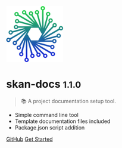 <img src='./skan.png' height='150' />

# skan-docs <small>1.1.0</small>

> :books: A project documentation setup tool.

* Simple command line tool
* Template documentation files included
* Package.json script addition

[GitHub](https://github.com/skan-io/skan-docs/)
[Get Started](#skan-docs)
